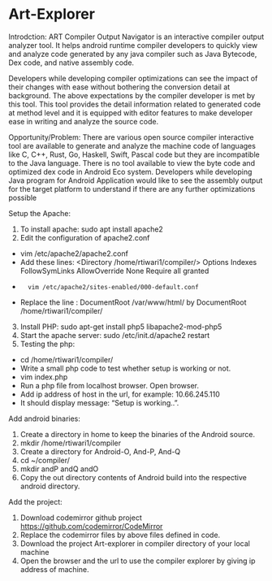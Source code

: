 # Art-Explorer
Introdction: 
ART Compiler Output Navigator is an interactive compiler output analyzer tool. It helps android runtime compiler developers to quickly view and analyze code generated by any java compiler such as Java Bytecode, Dex code, and native assembly code. 

Developers while developing compiler optimizations can see the impact of their changes with ease without bothering the conversion detail at background. The above expectations by the compiler developer is met by this tool. This tool provides the detail information related to generated code at method level and it is equipped with editor features to make developer ease in writing and analyze the source code. 

Opportunity/Problem:
There are various open source compiler interactive tool are available to generate and analyze the machine code of languages like C, C++, Rust, Go, Haskell, Swift, Pascal code but they are incompatible to the Java language. There is no tool available to view the byte code and optimized dex code in Android Eco system. Developers while developing Java program for Android Application would like to see the assembly output for the target platform to understand if there are any further optimizations possible

Setup the Apache:
1)	To install apache:		sudo apt install apache2
2)	Edit the configuration of apache2.conf
-	vim /etc/apache2/apache2.conf
-	Add these lines:
<Directory /home/rtiwari1/compiler/>
        Options Indexes FollowSymLinks
        AllowOverride None
        Require all granted </Directory>
-       vim /etc/apache2/sites-enabled/000-default.conf
-	Replace the line :  DocumentRoot /var/www/html/  by DocumentRoot /home/rtiwari1/compiler/

3)	Install PHP:			sudo apt-get install php5 libapache2-mod-php5
4)	Start the apache server:		sudo /etc/init.d/apache2 restart
5)	Testing the php:
-	cd  /home/rtiwari1/compiler/
-	Write a small php code to test whether setup is working or not.
-	vim index.php                <?php  echo “Setup is working..” ?>
-	Run a php file from localhost browser. Open browser.
-	Add ip address of host in the url, for example: 10.66.245.110
-	It should display message: “Setup is working..”.

Add android binaries:
1)	Create a directory in home to keep the binaries of the Android source.
2)	mkdir  /home/rtiwari1/compiler
3)	Create a directory for Android-O, And-P, And-Q
4)	cd ~/compiler/
5)	mkdir andP andQ andO
6)	 Copy the out directory contents of Android build into the respective android directory.

Add the project:
1) Download codemirror github project https://github.com/codemirror/CodeMirror
2) Replace the codemirror files by above files defined in code.
3) Download the project Art-explorer in compiler directory of your local machine
4) Open the browser and the url to use the compiler explorer by giving ip address of machine.
